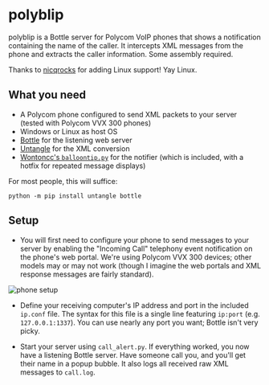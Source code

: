 # polyblip
polyblip is a Bottle server for Polycom VoIP phones that shows a notification containing the name of the caller. It intercepts XML messages from the phone and extracts the caller information. Some assembly required.

Thanks to [nicqrocks](https://github.com/nicqrocks) for adding Linux support! Yay Linux.


## What you need
- A Polycom phone configured to send XML packets to your server (tested with Polycom VVX 300 phones)
- Windows or Linux as host OS
- [Bottle](http://bottlepy.org/docs/dev/) for the listening web server
- [Untangle](https://github.com/stchris/untangle) for the XML conversion
- [Wontoncc's `balloontip.py`](https://gist.github.com/wontoncc/1808234) for the notifier (which is included, with a hotfix for repeated message displays)

For most people, this will suffice:

```
python -m pip install untangle bottle
```

## Setup
- You will first need to configure your phone to send messages to your server by enabling the "Incoming Call" telephony event notification on the phone's web portal. We're using Polycom VVX 300 devices; other models may or may not work (though I imagine the web portals and XML response messages are fairly standard).

![phone setup](https://i.imgur.com/c7Nid2r.png)

- Define your receiving computer's IP address and port in the included `ip.conf` file. The syntax for this file is a single line featuring `ip:port` (e.g. `127.0.0.1:1337`). You can use nearly any port you want; Bottle isn't very picky.

- Start your server using `call_alert.py`. If everything worked, you now have a listening Bottle server. Have someone call you, and you'll get their name in a popup bubble. It also logs all received raw XML messages to `call.log`.
